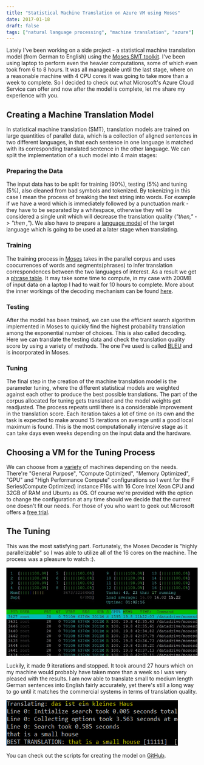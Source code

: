 ```yaml
---
title: "Statistical Machine Translation on Azure VM using Moses"
date: 2017-01-18
draft: false
tags: ["natural language processing", "machine translation", "azure"]
---
```


Lately I've been working on a side project - a statistical machine translation model (from German to English) using the [Moses SMT toolkit](http://www.statmt.org/moses/index.php?n=Main.HomePage). I've been using laptop to perform even the heavier computations, some of which even took from 6 to 8 hours. It was all manageable until the last stage, where on a reasonable machine with 4 CPU cores it was going to take more than a week to complete. So I decided to check out what Microsoft's Azure Cloud Service can offer and now after the model is complete, let me share my experience with you.

## Creating a Machine Translation Model

In statistical machine translation (SMT), translation models are trained on large quantities of parallel data, which is a collection of aligned sentences in two different languages, in that each sentence in one language is matched with its corresponding translated sentence in the other language. We can split the implementation of a such model into 4 main stages:


### Preparing the Data

The input data has to be split for training (90%), testing (5%) and tuning (5%), also cleaned from bad symbols and tokenized. By tokenizing in this case I mean the process of breaking the text string into words. For example if we have a word which is immediately followed by a punctuation mark - they have to be separated by a whitespace, otherwise they will be considered a single unit which will decrease the translation quality (_"then,"_ -> _"then ,"_). We also have to prepare a [language model](https://en.wikipedia.org/wiki/Language_model) of the target language which is going to be used at a later stage when translating.

### Training

The training process in [Moses](http://http//www.statmt.org/moses/index.php?n=Main.HomePage) takes in the parallel corpus and uses coocurrences of words and segments(phrases) to infer translation correspondences between the two languages of interest. As a result we get a [phrase table](http://www.statmt.org/moses/?n=FactoredTraining.ScorePhrases). It may take some time to compute, in my case with 200MB of input data on a laptop I had to wait for 10 hours to complete. More about the inner workings of the decoding mechanism can be found [here](http://www.statmt.org/moses/?n=moses.background).

### Testing

After the model has been trained, we can use the efficient search algorithm implemented in Moses to quickly find the highest probability translation among the exponential number of choices. This is also called decoding. Here we can translate the testing data and check the translation quality score by using a variety of methods. The one I've used is called [BLEU](https://en.wikipedia.org/wiki/BLEU) and is incorporated in Moses.

### Tuning

The final step in the creation of the machine translation model is the parameter tuning, where the different statistical models are weighted against each other to produce the best possible translations. The part of the corpus allocated for tuning gets translated and the model weights get readjusted. The process repeats until there is a considerable improvement in the translation score. Each iteration takes a lot of time on its own and the task is expected to make around 15 iterations on average until a good local maximum is found. This is the most computationally intensive stage as it can take days even weeks depending on the input data and the hardware.

## Choosing a VM for the Tuning Process

We can choose from a [variety](https://azure.microsoft.com/en-gb/pricing/details/virtual-machines/linux/) of machines depending on the needs. There're "General Purpose", "Compute Optimized", "Memory Optimized", "GPU" and "High Performance Compute" configurations so I went for the F Series(Compute Optimized) instance F16s with 16 Core Intel Xeon CPU and 32GB of RAM and Ubuntu as OS. Of course we're provided with the option to change the configuration at any time should we decide that the current one doesn't fit our needs. For those of you who want to geek out Microsoft offers a [free trial](https://azure.microsoft.com/en-us/trial/free-trial-virtual-machines/).

## The Tuning

This was the most satisfying part. Fortunately, the Moses Decoder is "highly parallelizable" so I was able to utilize all of the 16 cores on the machine. The process was a pleasure to watch :).

![Moses htop](/images/posts/2017-01-18-smt-moses-azure/moses-on-azure-16core.jpg "htop")

Luckily, it made 9 iterations and stopped. It took around 27 hours which on my machine would probably have taken more than a week so I was very pleased with the results. I am now able to translate small to medium length German sentences into English fairly accurately, yet there's still a long way to go until it matches the commercial systems in terms of translation quality.

![Translation](/images/posts/2017-01-18-smt-moses-azure/translation.png "en-de")

You can check out the scripts for creating the model on [GitHub](https://github.com/deniskyashif/smt-moses).
